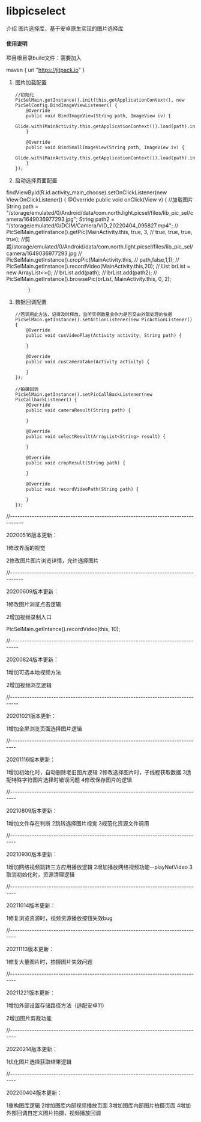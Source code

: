 # libpicselect

介绍
图片选择库，基于安卓原生实现的图片选择库

#### 使用说明


项目根目录build文件：需要加入

maven { url "https://jitpack.io" }




1.  图片加载配置

        //初始化
        PicSelMain.getInstance().init(this.getApplicationContext(), new PicSelConfig.BindImageViewListener() {
            @Override
            public void BindImageView(String path, ImageView iv) {
                Glide.with(MainActivity.this.getApplicationContext()).load(path).into(iv);
            }

            @Override
            public void BindSmallImageView(String path, ImageView iv) {
                Glide.with(MainActivity.this.getApplicationContext()).load(path).into(iv);
            }
        });



2.  启动选择页面配置

 findViewById(R.id.activity_main_choose).setOnClickListener(new View.OnClickListener() {
            @Override
            public void onClick(View v) {
                //加载图片
                String path = "/storage/emulated/0/Android/data/com.north.light.picsel/files/lib_pic_sel/camera/1649036977293.jpg";
                String path2 = "/storage/emulated/0/DCIM/Camera/VID_20220404_095827.mp4";
//                PicSelMain.getInstance().getPic(MainActivity.this, true, 3,
//                        true, true, true, true);
                //剪裁/storage/emulated/0/Android/data/com.north.light.picsel/files/lib_pic_sel/camera/1649036977293.jpg
//                PicSelMain.getInstance().cropPic(MainActivity.this,
//                        path,false,1,1);
//                PicSelMain.getInstance().recordVideo(MainActivity.this,20);
//                List<String> brList = new ArrayList<>();
//                brList.add(path);
//                brList.add(path2);
//                PicSelMain.getInstance().browsePic(brList, MainActivity.this, 0, 2);

            }

3.  数据回调配置

        //若调用此方法，记得及时释放，监听实例数量会作为是否交由外部处理的依据
        PicSelMain.getInstance().setActionListener(new PicActionListener() {
            @Override
            public void cusVideoPlay(Activity activity, String path) {

            }

            @Override
            public void cusCameraTake(Activity activity) {

            }
        });

        //拍摄回调
        PicSelMain.getInstance().setPicCallBackListener(new PicCallbackListener() {
            @Override
            public void cameraResult(String path) {

            }

            @Override
            public void selectResult(ArrayList<String> result) {

            }

            @Override
            public void cropResult(String path) {

            }

            @Override
            public void recordVideoPath(String path) {

            }
        });

//-----------------------------------------------------------------------------------
 
 
 20200516版本更新：

 1修改界面的视觉

 2修改图片图片浏览详情，允许选择图片




//-----------------------------------------------------------------------------------
 
 
 20200609版本更新：

 1修改图片浏览点击逻辑


 2增加视频录制入口


 PicSelMain.getIntance().recordVideo(this, 10);




 //---------------------------------------------------------------------------------
  
  
  20200824版本更新：

  1增加可选本地视频方法


  2增加视频浏览逻辑



 //---------------------------------------------------------------------------------
  
  
  20201021版本更新：

  1增加全屏浏览页面选择图片逻辑



//--------------------------------------------------------------------------------
 
 
 20201116版本更新：

 1增加初始化时，自动删除老旧图片逻辑
 2修改选择图片时，子线程获取数据
 3适配特殊字符图片选择时错误问题
 4修改保存图片的逻辑


//--------------------------------------------------------------------------------
  
  
  20210809版本更新：

1增加文件存在判断
2跳转选择图片视觉
3规范化资源文件调用


//--------------------------------------------------------------------------------
 
 
 20210930版本更新：

1增加网络视频跳转三方应用播放逻辑
2增加播放网络视频功能--playNetVideo
3取消初始化时，资源清理逻辑


//--------------------------------------------------------------------------------
  
  
  20211014版本更新：

1修复浏览资源时，视频资源播放按钮失效bug


//--------------------------------------------------------------------------------


  20211113版本更新：

1修复大量图片时，拍摄图片失效问题


//--------------------------------------------------------------------------------


  20211221版本更新：

1增加外部设置存储路径方法（适配安卓11）


2增加图片剪裁功能


//--------------------------------------------------------------------------------


  20220214版本更新：

1优化图片选择获取结果逻辑


//--------------------------------------------------------------------------------


  202200404版本更新：

1重构图库逻辑
2增加图库内部视频播放页面
3增加图库内部图片拍摄页面
4增加外部回调自定义图片拍摄，视频播放回调










